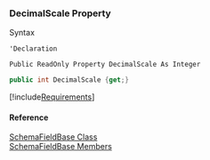 ﻿### DecimalScale Property

Syntax

```vbnet
'Declaration

Public ReadOnly Property DecimalScale As Integer
```

```csharp
public int DecimalScale {get;}
```

[!include[Requirements](../partials/requirements.md)]

#### Reference

[SchemaFieldBase Class](fcSDK~FChoice.Foundation.Clarify.Schema.SchemaFieldBase.md)  
[SchemaFieldBase Members](fcSDK~FChoice.Foundation.Clarify.Schema.SchemaFieldBase_members.md)